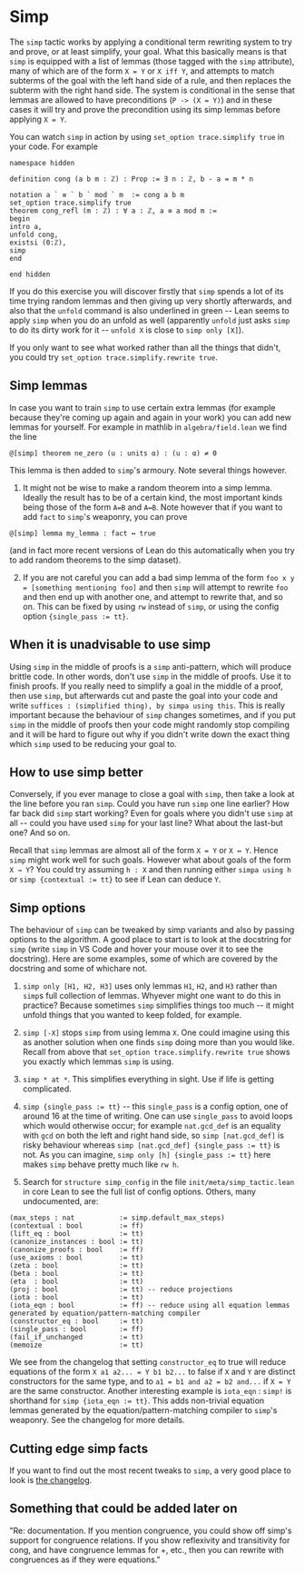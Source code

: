 # Simp

The `simp` tactic works by applying a conditional term rewriting system to try and prove, or at least simplify, your goal. What this basically means is that `simp` is equipped with a list of lemmas (those tagged with the `simp` attribute), many of which are of the form `X = Y` or `X iff Y`, and attempts to match subterms of the goal with the left hand side of a rule, and then replaces the subterm with the right hand side. The system is conditional in the sense that lemmas are allowed to have preconditions (`P -> (X = Y)`) and in these cases it will try and prove the precondition using its simp lemmas before applying `X = Y`.

You can watch `simp` in action by using `set_option trace.simplify true` in your code. For example

```lean
namespace hidden

definition cong (a b m : ℤ) : Prop := ∃ n : ℤ, b - a = m * n

notation a ` ≡ ` b ` mod ` m  := cong a b m
set_option trace.simplify true
theorem cong_refl (m : ℤ) : ∀ a : ℤ, a ≡ a mod m :=
begin
intro a,
unfold cong,
existsi (0:ℤ),
simp
end

end hidden
```

If you do this exercise you will discover firstly that `simp` spends a lot of its time trying random lemmas and then giving up very shortly afterwards, and also that the `unfold` command is also underlined in green -- Lean seems to apply `simp` when you do an unfold as well (apparently `unfold` just asks `simp` to do its dirty work for it -- `unfold X` is close to `simp only [X]`).

If you only want to see what worked rather than all the things that didn't, you could try `set_option trace.simplify.rewrite true`.

## Simp lemmas

In case you want to train `simp` to use certain extra lemmas (for example because they're coming up again and again in your work) you can add new lemmas for yourself. For example in mathlib in `algebra/field.lean` we find the line

```lean
@[simp] theorem ne_zero (u : units α) : (u : α) ≠ 0
```

This lemma is then added to `simp`'s armoury. Note several things however.

1) It might not be wise to make a random theorem into a simp lemma. Ideally the result has to be of a certain kind, the most important kinds being those of the form `A=B` and `A↔B`. Note however that if you want to add `fact` to `simp`'s weaponry, you can prove

```lean
@[simp] lemma my_lemma : fact ↔ true
```

(and in fact more recent versions of Lean do this automatically when you try to add random theorems to the simp dataset).

2) If you are not careful you can add a bad simp lemma of the form `foo x y = [something mentioning foo]` and then `simp` will attempt to rewrite `foo` and then end up with another one, and attempt to rewrite that, and so on. This can be fixed by using `rw` instead of `simp`, or using the config option `{single_pass := tt}`.


## When it is unadvisable to use simp

Using `simp` in the middle of proofs is a `simp` anti-pattern, which will produce brittle code. In other words, don't use `simp` in the middle of proofs. Use it to finish proofs. If you really need to simplify a goal in the middle of a proof, then use `simp`, but afterwards cut and paste the goal into your code and write `suffices : (simplified thing), by simpa using this`. This is really important because the behaviour of `simp` changes sometimes, and if you put `simp` in the middle of proofs then your code might randomly stop compiling and it will be hard to figure out why if you didn't write down the exact thing which `simp` used to be reducing your goal to.

## How to use simp better

Conversely, if you ever manage to close a goal with `simp`, then take a look at the line before you ran `simp`. Could you have run `simp` one line earlier? How far back did `simp` start working? Even for goals where you didn't use `simp` at all -- could you have used `simp` for your last line? What about the last-but one? And so on.

Recall that `simp` lemmas are almost all of the form `X = Y` or `X ↔ Y`. Hence `simp` might work well for such goals. However what about goals of the form `X → Y`? You could try assuming `h : X` and then running either `simpa using h` or `simp {contextual := tt}` to see if Lean can deduce `Y`.

## Simp options

The behaviour of `simp` can be tweaked by simp variants and also by passing options to the algorithm. A good place to start is to look at the docstring for `simp` (write `simp` in VS Code and hover your mouse over it to see the docstring). Here are some examples, some of which are covered by the docstring and some of whichare not.

1) `simp only [H1, H2, H3]` uses only lemmas `H1`, `H2`, and `H3` rather than `simp`s full collection of lemmas. Whyever might one want to do this in practice? Because sometimes `simp` simplifies things too much -- it might unfold things that you wanted to keep folded, for example.

2) `simp [-X]` stops `simp` from using lemma `X`. One could imagine using this as another solution when one finds `simp` doing more than you would like. Recall from above that `set_option trace.simplify.rewrite true` shows you exactly which lemmas `simp` is using.

3) `simp * at *`. This simplifies everything in sight. Use if life is getting complicated.

4) `simp {single_pass := tt}` -- this `single_pass` is a config option, one of around 16 at the time of writing. One can use `single_pass` to avoid loops which would otherwise occur; for example `nat.gcd_def` is an equality with `gcd` on both the left and right hand side, so `simp [nat.gcd_def]` is risky behaviour whereas `simp [nat.gcd_def] {single_pass := tt}` is not. As you can imagine, `simp only [h] {single_pass := tt}` here makes `simp` behave pretty much like `rw h`.

5) Search for `structure simp_config` in the file `init/meta/simp_tactic.lean` in core Lean to see the full list of config options. Others, many undocumented, are:
```lean
(max_steps : nat           := simp.default_max_steps)
(contextual : bool         := ff)
(lift_eq : bool            := tt)
(canonize_instances : bool := tt)
(canonize_proofs : bool    := ff)
(use_axioms : bool         := tt)
(zeta : bool               := tt)
(beta : bool               := tt)
(eta  : bool               := tt)
(proj : bool               := tt) -- reduce projections
(iota : bool               := tt)
(iota_eqn : bool           := ff) -- reduce using all equation lemmas generated by equation/pattern-matching compiler
(constructor_eq : bool     := tt)
(single_pass : bool        := ff)
(fail_if_unchanged         := tt)
(memoize                   := tt)
```

We see from the changelog that setting `constructor_eq` to true will reduce equations of the form `X a1 a2... = Y b1 b2...` to false if `X` and `Y` are distinct constructors for the same type, and to `a1 = b1 and a2 = b2 and...` if `X = Y` are the same constructor. Another interesting example is `iota_eqn` : `simp!` is shorthand for `simp {iota_eqn := tt}`. This adds non-trivial equation lemmas generated by the equation/pattern-matching compiler to `simp`'s weaponry. See the changelog for more details.

## Cutting edge simp facts

If you want to find out the most recent tweaks to `simp`, a very good place to look is [the changelog](https://github.com/leanprover/lean/blob/master/doc/changes.md).

## Something that could be added later on

"Re: documentation. If you mention congruence, you could show off simp's support for congruence relations. If you show reflexivity and transitivity for cong, and have congruence lemmas for +, etc., then you can rewrite with congruences as if they were equations."
